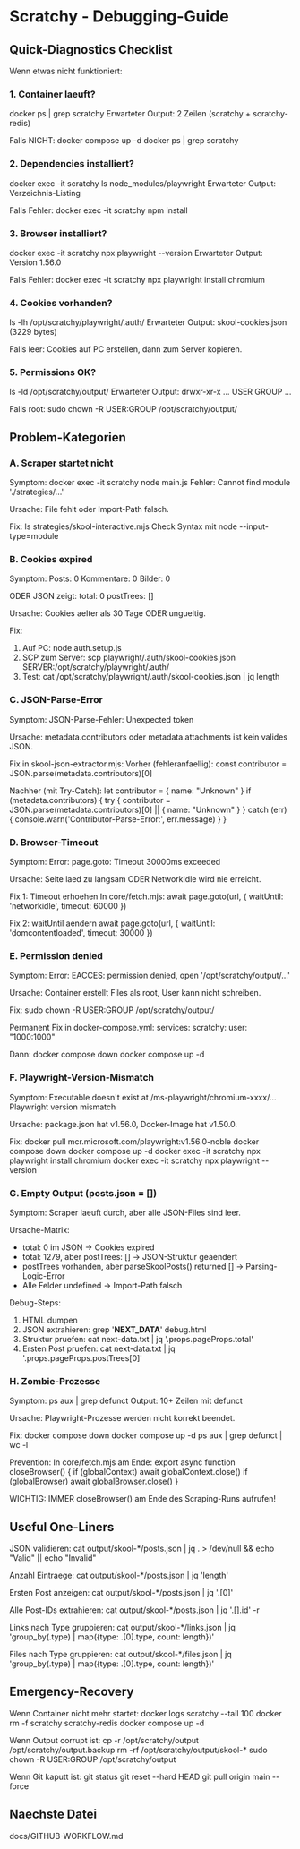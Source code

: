 # Scratchy - Debugging-Guide

## Quick-Diagnostics Checklist

Wenn etwas nicht funktioniert:

### 1. Container laeuft?
docker ps | grep scratchy
Erwarteter Output: 2 Zeilen (scratchy + scratchy-redis)

Falls NICHT:
docker compose up -d
docker ps | grep scratchy

### 2. Dependencies installiert?
docker exec -it scratchy ls node_modules/playwright
Erwarteter Output: Verzeichnis-Listing

Falls Fehler:
docker exec -it scratchy npm install

### 3. Browser installiert?
docker exec -it scratchy npx playwright --version
Erwarteter Output: Version 1.56.0

Falls Fehler:
docker exec -it scratchy npx playwright install chromium

### 4. Cookies vorhanden?
ls -lh /opt/scratchy/playwright/.auth/
Erwarteter Output: skool-cookies.json (3229 bytes)

Falls leer:
Cookies auf PC erstellen, dann zum Server kopieren.

### 5. Permissions OK?
ls -ld /opt/scratchy/output/
Erwarteter Output: drwxr-xr-x ... USER GROUP ...

Falls root:
sudo chown -R USER:GROUP /opt/scratchy/output/

## Problem-Kategorien

### A. Scraper startet nicht

Symptom:
docker exec -it scratchy node main.js
Fehler: Cannot find module './strategies/...'

Ursache:
File fehlt oder Import-Path falsch.

Fix:
ls strategies/skool-interactive.mjs
Check Syntax mit node --input-type=module

### B. Cookies expired

Symptom:
Posts: 0
Kommentare: 0
Bilder: 0

ODER JSON zeigt:
total: 0
postTrees: []

Ursache:
Cookies aelter als 30 Tage ODER ungueltig.

Fix:
1. Auf PC: node auth.setup.js
2. SCP zum Server: scp playwright/.auth/skool-cookies.json SERVER:/opt/scratchy/playwright/.auth/
3. Test: cat /opt/scratchy/playwright/.auth/skool-cookies.json | jq length

### C. JSON-Parse-Error

Symptom:
JSON-Parse-Fehler: Unexpected token

Ursache:
metadata.contributors oder metadata.attachments ist kein valides JSON.

Fix in skool-json-extractor.mjs:
Vorher (fehleranfaellig):
const contributor = JSON.parse(metadata.contributors)[0]

Nachher (mit Try-Catch):
let contributor = { name: "Unknown" }
if (metadata.contributors) {
  try {
    contributor = JSON.parse(metadata.contributors)[0] || { name: "Unknown" }
  } catch (err) {
    console.warn('Contributor-Parse-Error:', err.message)
  }
}

### D. Browser-Timeout

Symptom:
Error: page.goto: Timeout 30000ms exceeded

Ursache:
Seite laed zu langsam ODER NetworkIdle wird nie erreicht.

Fix 1: Timeout erhoehen
In core/fetch.mjs:
await page.goto(url, { 
  waitUntil: 'networkidle', 
  timeout: 60000
})

Fix 2: waitUntil aendern
await page.goto(url, { 
  waitUntil: 'domcontentloaded',
  timeout: 30000 
})

### E. Permission denied

Symptom:
Error: EACCES: permission denied, open '/opt/scratchy/output/...'

Ursache:
Container erstellt Files als root, User kann nicht schreiben.

Fix:
sudo chown -R USER:GROUP /opt/scratchy/output/

Permanent Fix in docker-compose.yml:
services:
  scratchy:
    user: "1000:1000"

Dann:
docker compose down
docker compose up -d

### F. Playwright-Version-Mismatch

Symptom:
Executable doesn't exist at /ms-playwright/chromium-xxxx/...
Playwright version mismatch

Ursache:
package.json hat v1.56.0, Docker-Image hat v1.50.0.

Fix:
docker pull mcr.microsoft.com/playwright:v1.56.0-noble
docker compose down
docker compose up -d
docker exec -it scratchy npx playwright install chromium
docker exec -it scratchy npx playwright --version

### G. Empty Output (posts.json = [])

Symptom:
Scraper laeuft durch, aber alle JSON-Files sind leer.

Ursache-Matrix:
- total: 0 im JSON → Cookies expired
- total: 1279, aber postTrees: [] → JSON-Struktur geaendert
- postTrees vorhanden, aber parseSkoolPosts() returned [] → Parsing-Logic-Error
- Alle Felder undefined → Import-Path falsch

Debug-Steps:
1. HTML dumpen
2. JSON extrahieren: grep '__NEXT_DATA__' debug.html
3. Struktur pruefen: cat next-data.txt | jq '.props.pageProps.total'
4. Ersten Post pruefen: cat next-data.txt | jq '.props.pageProps.postTrees[0]'

### H. Zombie-Prozesse

Symptom:
ps aux | grep defunct
Output: 10+ Zeilen mit defunct

Ursache:
Playwright-Prozesse werden nicht korrekt beendet.

Fix:
docker compose down
docker compose up -d
ps aux | grep defunct | wc -l

Prevention:
In core/fetch.mjs am Ende:
export async function closeBrowser() {
  if (globalContext) await globalContext.close()
  if (globalBrowser) await globalBrowser.close()
}

WICHTIG: IMMER closeBrowser() am Ende des Scraping-Runs aufrufen!

## Useful One-Liners

JSON validieren:
cat output/skool-*/posts.json | jq . > /dev/null && echo "Valid" || echo "Invalid"

Anzahl Eintraege:
cat output/skool-*/posts.json | jq 'length'

Ersten Post anzeigen:
cat output/skool-*/posts.json | jq '.[0]'

Alle Post-IDs extrahieren:
cat output/skool-*/posts.json | jq '.[].id' -r

Links nach Type gruppieren:
cat output/skool-*/links.json | jq 'group_by(.type) | map({type: .[0].type, count: length})'

Files nach Type gruppieren:
cat output/skool-*/files.json | jq 'group_by(.type) | map({type: .[0].type, count: length})'

## Emergency-Recovery

Wenn Container nicht mehr startet:
docker logs scratchy --tail 100
docker rm -f scratchy scratchy-redis
docker compose up -d

Wenn Output corrupt ist:
cp -r /opt/scratchy/output /opt/scratchy/output.backup
rm -rf /opt/scratchy/output/skool-*
sudo chown -R USER:GROUP /opt/scratchy/output

Wenn Git kaputt ist:
git status
git reset --hard HEAD
git pull origin main --force

## Naechste Datei
docs/GITHUB-WORKFLOW.md
